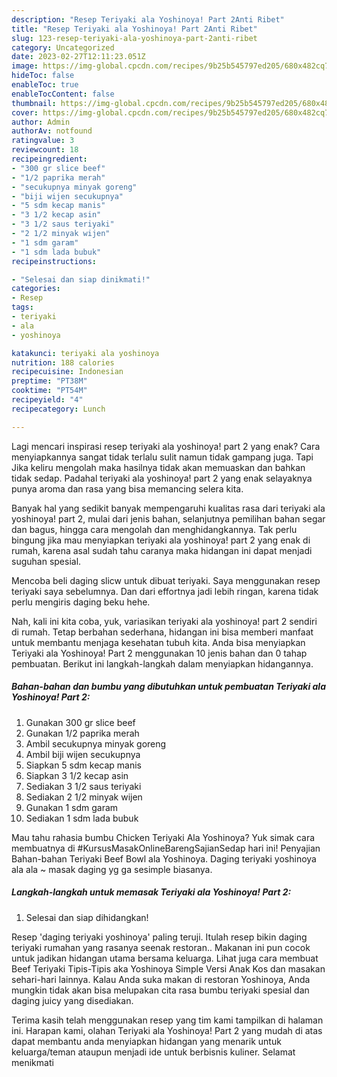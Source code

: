 ```yaml
---
description: "Resep Teriyaki ala Yoshinoya! Part 2Anti Ribet"
title: "Resep Teriyaki ala Yoshinoya! Part 2Anti Ribet"
slug: 123-resep-teriyaki-ala-yoshinoya-part-2anti-ribet
category: Uncategorized
date: 2023-02-27T12:11:23.051Z
image: https://img-global.cpcdn.com/recipes/9b25b545797ed205/680x482cq70/teriyaki-ala-yoshinoya-part-2-foto-resep-utama.jpg
hideToc: false
enableToc: true
enableTocContent: false
thumbnail: https://img-global.cpcdn.com/recipes/9b25b545797ed205/680x482cq70/teriyaki-ala-yoshinoya-part-2-foto-resep-utama.jpg
cover: https://img-global.cpcdn.com/recipes/9b25b545797ed205/680x482cq70/teriyaki-ala-yoshinoya-part-2-foto-resep-utama.jpg
author: Admin
authorAv: notfound
ratingvalue: 3
reviewcount: 18
recipeingredient:
- "300 gr slice beef"
- "1/2 paprika merah"
- "secukupnya minyak goreng"
- "biji wijen secukupnya"
- "5 sdm kecap manis"
- "3 1/2 kecap asin"
- "3 1/2 saus teriyaki"
- "2 1/2 minyak wijen"
- "1 sdm garam"
- "1 sdm lada bubuk"
recipeinstructions:

- "Selesai dan siap dinikmati!"
categories:
- Resep
tags:
- teriyaki
- ala
- yoshinoya

katakunci: teriyaki ala yoshinoya 
nutrition: 188 calories
recipecuisine: Indonesian
preptime: "PT38M"
cooktime: "PT54M"
recipeyield: "4"
recipecategory: Lunch

---
```



Lagi mencari inspirasi resep teriyaki ala yoshinoya! part 2 yang enak? Cara menyiapkannya sangat tidak terlalu sulit namun tidak gampang juga. Tapi Jika keliru mengolah maka hasilnya tidak akan memuaskan dan bahkan tidak sedap. Padahal teriyaki ala yoshinoya! part 2 yang enak selayaknya punya aroma dan rasa yang bisa memancing selera kita.


Banyak hal yang sedikit banyak mempengaruhi kualitas rasa dari teriyaki ala yoshinoya! part 2, mulai dari jenis bahan, selanjutnya pemilihan bahan segar dan bagus, hingga cara mengolah dan menghidangkannya. Tak perlu bingung jika mau menyiapkan teriyaki ala yoshinoya! part 2 yang enak di rumah, karena asal sudah tahu caranya maka hidangan ini dapat menjadi suguhan spesial.

Mencoba beli daging slicw untuk dibuat teriyaki. Saya menggunakan resep teriyaki saya sebelumnya. Dan dari effortnya jadi lebih ringan, karena tidak perlu mengiris daging beku hehe.


Nah, kali ini kita coba, yuk, variasikan teriyaki ala yoshinoya! part 2 sendiri di rumah. Tetap berbahan sederhana, hidangan ini bisa memberi manfaat untuk membantu menjaga kesehatan tubuh kita. Anda bisa menyiapkan Teriyaki ala Yoshinoya! Part 2 menggunakan 10 jenis bahan dan 0 tahap pembuatan. Berikut ini langkah-langkah dalam menyiapkan hidangannya.

<!--inarticleads1-->

##### Bahan-bahan dan bumbu yang dibutuhkan untuk pembuatan Teriyaki ala Yoshinoya! Part 2:

1. Gunakan 300 gr slice beef
1. Gunakan 1/2 paprika merah
1. Ambil secukupnya minyak goreng
1. Ambil biji wijen secukupnya
1. Siapkan 5 sdm kecap manis
1. Siapkan 3 1/2 kecap asin
1. Sediakan 3 1/2 saus teriyaki
1. Sediakan 2 1/2 minyak wijen
1. Gunakan 1 sdm garam
1. Sediakan 1 sdm lada bubuk


Mau tahu rahasia bumbu Chicken Teriyaki Ala Yoshinoya? Yuk simak cara membuatnya di #KursusMasakOnlineBarengSajianSedap hari ini! Penyajian Bahan-bahan Teriyaki Beef Bowl ala Yoshinoya. Daging teriyaki yoshinoya ala ala ~ masak daging yg ga sesimple biasanya. 

<!--inarticleads2-->

##### Langkah-langkah untuk memasak Teriyaki ala Yoshinoya! Part 2:


1. Selesai dan siap dihidangkan!

Resep &#39;daging teriyaki yoshinoya&#39; paling teruji. Itulah resep bikin daging teriyaki rumahan yang rasanya seenak restoran.. Makanan ini pun cocok untuk jadikan hidangan utama bersama keluarga. Lihat juga cara membuat Beef Teriyaki Tipis-Tipis aka Yoshinoya Simple Versi Anak Kos dan masakan sehari-hari lainnya. Kalau Anda suka makan di restoran Yoshinoya, Anda mungkin tidak akan bisa melupakan cita rasa bumbu teriyaki spesial dan daging juicy yang disediakan. 

Terima kasih telah menggunakan resep yang tim kami tampilkan di halaman ini. Harapan kami, olahan Teriyaki ala Yoshinoya! Part 2 yang mudah di atas dapat membantu anda menyiapkan hidangan yang menarik untuk keluarga/teman ataupun menjadi ide untuk berbisnis kuliner. Selamat menikmati
